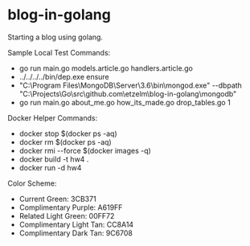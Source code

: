 # blog-in-golang
Starting a blog using golang.

Sample Local Test Commands:

 * go run main.go models.article.go handlers.article.go
 * ../../../../bin/dep.exe ensure
 * "C:\Program Files\MongoDB\Server\3.6\bin\mongod.exe" --dbpath "C:\Projects\Go\src\github.com\etzelm\blog-in-golang\mongodb"
 * go run main.go about_me.go how_its_made.go drop_tables.go 1

 Docker Helper Commands:

 * docker stop $(docker ps -aq)
 * docker rm $(docker ps -aq)
 * docker rmi --force $(docker images -q)
 * docker build -t hw4 .
 * docker run -d hw4

Color Scheme:

 * Current Green: 3CB371
 * Complimentary Purple: A619FF
 * Related Light Green: 00FF72
 * Complimentary Light Tan: CC8A14
 * Complimentary Dark Tan: 9C6708